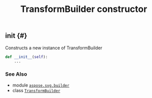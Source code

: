 ﻿---
title: TransformBuilder constructor
second_title: Aspose.SVG for Python via .NET API References
description: 
type: docs
weight: 10
url: /python-net/aspose.svg.builder/transformbuilder/__init__/
is_root: false
---

## __init__ {#}

Constructs a new instance of TransformBuilder



```python
def __init__(self):
    ...
```





### See Also
* module [`aspose.svg.builder`](../../)
* class [`TransformBuilder`](/svg/python-net/aspose.svg.builder/transformbuilder)
